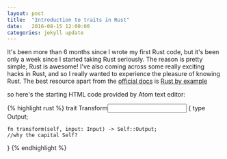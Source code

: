 ```yaml
---
layout: post
title:  "Introduction to traits in Rust"
date:   2016-08-15 12:00:00
categories: jekyll update
---
```


It's been more than 6 months since I wrote my first Rust code, but it's been only a week since I started taking Rust seriously. The reason is pretty simple, Rust is awesome! I've also coming across some really exciting hacks in Rust, and so I really wanted to experience the pleasure of knowing Rust. The best resource apart from the [official docs][docs] is [Rust by example][rust-by-example]

so here's the starting HTML code provided by Atom text editor:

{% highlight rust %}
trait Transform<Input> {
    type Output;

    fn transform(self, input: Input) -> Self::Output;
    //why the capital Self?
}
{% endhighlight %}

[docs]:https://doc.rust-lang.org/book/
[rust-by-example]:http://rustbyexample.com
